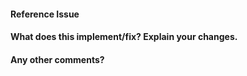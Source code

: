 <!--
Thanks for contributing a pull request! Please ensure you have taken a look at
the contribution guidelines: https://github.com/interactiveaudiolab/nussl/blob/master/CONTRIBUTING.md#how-to-contribute
-->
#### Reference Issue
<!-- Example: Fixes #123 -->


#### What does this implement/fix? Explain your changes.


#### Any other comments?
